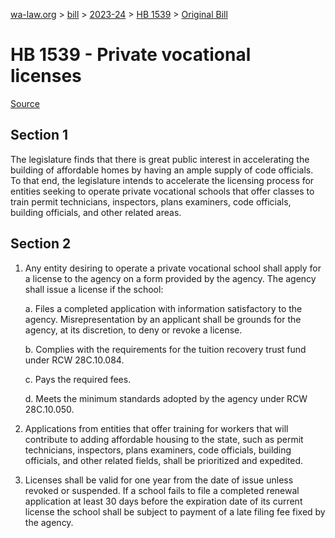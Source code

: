 [wa-law.org](/) > [bill](/bill/) > [2023-24](/bill/2023-24/) > [HB 1539](/bill/2023-24/hb/1539/) > [Original Bill](/bill/2023-24/hb/1539/1/)

# HB 1539 - Private vocational licenses

[Source](http://lawfilesext.leg.wa.gov/biennium/2023-24/Pdf/Bills/House%20Bills/1539.pdf)

## Section 1
The legislature finds that there is great public interest in accelerating the building of affordable homes by having an ample supply of code officials. To that end, the legislature intends to accelerate the licensing process for entities seeking to operate private vocational schools that offer classes to train permit technicians, inspectors, plans examiners, code officials, building officials, and other related areas.

## Section 2
1. Any entity desiring to operate a private vocational school shall apply for a license to the agency on a form provided by the agency. The agency shall issue a license if the school:

    a. Files a completed application with information satisfactory to the agency. Misrepresentation by an applicant shall be grounds for the agency, at its discretion, to deny or revoke a license.

    b. Complies with the requirements for the tuition recovery trust fund under RCW 28C.10.084.

    c. Pays the required fees.

    d. Meets the minimum standards adopted by the agency under RCW 28C.10.050.

2. Applications from entities that offer training for workers that will contribute to adding affordable housing to the state, such as permit technicians, inspectors, plans examiners, code officials, building officials, and other related fields, shall be prioritized and expedited.

3. Licenses shall be valid for one year from the date of issue unless revoked or suspended. If a school fails to file a completed renewal application at least 30 days before the expiration date of its current license the school shall be subject to payment of a late filing fee fixed by the agency.
